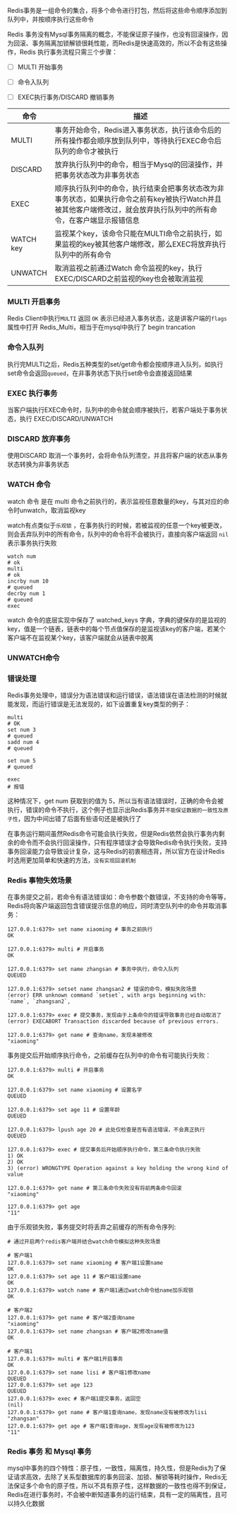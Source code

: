 



Redis事务是一组命令的集合，将多个命令进行打包，然后将这些命令顺序添加到队列中，并按顺序执行这些命令



Redis 事务没有Mysql事务隔离的概念，不能保证原子操作，也没有回滚操作，因为回滚、事务隔离加锁解锁很耗性能，而Redis是快速高效的，所以不会有这些操作，Redis 执行事务流程只需三个步骤：

- [ ] MULTI 开始事务
- [ ] 命令入队列
- [ ] EXEC执行事务/DISCARD 撤销事务



| 命令      | 描述                                                         |
| --------- | ------------------------------------------------------------ |
| MULTI     | 事务开始命令，Redis进入事务状态，执行该命令后的所有操作都会顺序放到队列中，等待执行EXEC命令后队列的命令才被执行 |
| DISCARD   | 放弃执行队列中的命令，相当于Mysql的回滚操作，并把事务状态改为非事务状态 |
| EXEC      | 顺序执行队列中的命令，执行结束会把事务状态改为非事务状态，如果执行命令之前有key被执行Watch并且被其他客户端修改过，就会放弃执行队列中的所有命令，在客户端显示报错信息 |
| WATCH key | 监视某个key，该命令只能在MULTI命令之前执行，如果监视的key被其他客户端修改，那么EXEC将放弃执行队列中的所有命令 |
| UNWATCH   | 取消监视之前通过Watch 命令监视的key，执行EXEC/DISCARD之前监视的key也会被取消监视 |







### MULTI 开启事务

Redis Client中执行`MULTI` 返回 `OK` 表示已经进入事务状态，这是讲客户端的`flags`属性中打开 Redis_Multi，相当于在mysql中执行了 begin trancation







### 命令入队列



执行完MULTI之后，Redis五种类型的set/get命令都会按顺序进入队列，如执行set命令会返回`queued`，在非事务状态下执行set命令会直接返回结果









### EXEC 执行事务



当客户端执行EXEC命令时，队列中的命令就会顺序被执行，若客户端处于事务状态，执行 EXEC/DISCARD/UNWATCH 





### DISCARD 放弃事务

使用DISCARD 取消一个事务时，会将命令队列清空，并且将客户端的状态从事务状态转换为非事务状态





### WATCH 命令

watch 命令 是在 multi 命令之前执行的，表示监视任意数量的key，与其对应的命令时unwatch，取消监视key



watch有点类似于`乐观锁` ，在事务执行的时候，若被监视的任意一个key被更改，则会丢弃队列中的所有命令，队列中的命令将不会被执行，直接向客户端返回 `nil` 表示事务执行失败



```shell
watch num
# ok
multi
# ok
incrby num 10
# queued
decrby num 1
# queued
exec
```



watch 命令的底层实现中保存了 watched_keys 字典，字典的键保存的是监视的key，值是一个链表，链表中的每个节点值保存的是监视该key的客户端，若某个客户端不在监视某个key，该客户端就会从链表中脱离





### UNWATCH命令







### 错误处理

Redis事务处理中，错误分为语法错误和运行错误，语法错误在语法检测的时候就能发现，而运行错误是无法发现的，如下设置重复key类型的例子：

```shell
multi
# OK
set num 3
# queued
sadd num 4
# queued

set num 5
# queued

exec
# 报错

```



这种情况下，get num 获取到的值为 5，所以当有语法错误时，正确的命令会被执行，错误的命令不执行，这个例子也显示出Redis事务并`不能保证数据的一致性及原子性`，因为中间出错了后面有些语句还是被执行了



在事务运行期间虽然Redis命令可能会执行失败，但是Redis依然会执行事务内剩余的命令而不会执行回滚操作，只有程序错误才会导致Redis命令执行失败，支持事务回滚能力会导致设计复杂，这与Redis的初衷相违背，所以官方在设计Redis时选用更加简单和快速的方法，`没有实现回滚机制`



### Redis 事物失效场景

在事务提交之前，若命令有语法错误如：命令参数个数错误，不支持的命令等等，Redis将向客户端返回包含错误提示信息的响应，同时清空队列中的命令并取消事务：

```shell
127.0.0.1:6379> set name xiaoming # 事务之前执行
OK

127.0.0.1:6379> multi # 开启事务
OK

127.0.0.1:6379> set name zhangsan # 事务中执行，命令入队列
QUEUED

127.0.0.1:6379> setset name zhangsan2 # 错误的命令，模拟失败场景
(error) ERR unknown command `setset`, with args beginning with: `name`, `zhangsan2`,

127.0.0.1:6379> exec # 提交事务，发现由于上条命令的错误导致事务已经自动取消了
(error) EXECABORT Transaction discarded because of previous errors.

127.0.0.1:6379> get name # 查询name，发现未被修改
"xiaoming"
```



事务提交后开始顺序执行命令，之前缓存在队列中的命令有可能执行失败：

```shell
127.0.0.1:6379> multi # 开启事务
OK

127.0.0.1:6379> set name xiaoming # 设置名字
QUEUED

127.0.0.1:6379> set age 11 # 设置年龄
QUEUED

127.0.0.1:6379> lpush age 20 # 此处仅检查是否有语法错误，不会真正执行
QUEUED

127.0.0.1:6379> exec # 提交事务后开始顺序执行命令，第三条命令执行失败
1) OK
2) OK
3) (error) WRONGTYPE Operation against a key holding the wrong kind of value

127.0.0.1:6379> get name # 第三条命令失败没有将前两条命令回滚
"xiaoming"

127.0.0.1:6379> get age
"11"
```





由于乐观锁失败，事务提交时将丢弃之前缓存的所有命令序列:

```shell
# 通过开启两个redis客户端并结合watch命令模拟这种失败场景

# 客户端1
127.0.0.1:6379> set name xiaoming # 客户端1设置name
OK
127.0.0.1:6379> set age 11 # 客户端1设置name
OK
127.0.0.1:6379> watch name # 客户端1通过watch命令给name加乐观锁
OK

# 客户端2
127.0.0.1:6379> get name # 客户端2查询name
"xiaoming"
127.0.0.1:6379> set name zhangsan # 客户端2修改name值
OK

# 客户端1
127.0.0.1:6379> multi # 客户端1开启事务
OK
127.0.0.1:6379> set name lisi # 客户端1修改name
QUEUED
127.0.0.1:6379> set age 123
QUEUED
127.0.0.1:6379> exec # 客户端1提交事务，返回空
(nil)
127.0.0.1:6379> get name # 客户端1查询name，发现name没有被修改为lisi
"zhangsan"
127.0.0.1:6379> get age # 客户端1查询age，发现age没有被修改为123
"11"
```





### Redis 事务 和 Mysql 事务

mysql中事务的四个特性：原子性，一致性，隔离性，持久性，但是Redis为了保证请求高效，去除了关系型数据库的事务回滚、加锁、解锁等耗时操作，Redis无法保证多个命令的原子性，所以不具有原子性，这样数据的一致性也得不到保证，Redis在进行事务时，不会被中断知道事务的运行结束，具有一定的隔离性，且可以持久化数据









